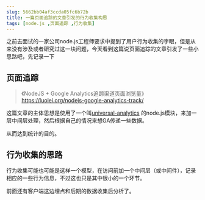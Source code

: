 ```yaml
---
slug: 5662bb04af3ccda05fc6b72b
title: 一篇页面追踪的文章引发的行为收集构思
tags: [node.js ,页面追踪 ,行为收集]
---
```


之前去面试的一家公司node.js工程师要求中提到了用户行为收集的字眼，但是从来没有涉及或者研究过这一块问题，今天看到这篇说页面追踪的文章引发了一些小思路吧，先记录一下

## 页面追踪

> 《NodeJS + Google Analytics追踪渠道页面浏览量》
https://luolei.org/nodejs-google-analytics-track/

这篇文章的主体思想是使用了一个叫[universal-analytics](https://github.com/peaksandpies/universal-analytics) 的node.js模块，来加一层中间层处理，然后根据自己的情况来想GA传递一些数据。

从而达到统计的目的。

## 行为收集的思路

行为收集可能也可能是这样一个模型，在访问前加一个中间层（或中间件），记录相应的一些行为信息，不过这也只是其中很小的一个环节。

前面还有客户端这边埋点和后期的数据收集后分析了。

